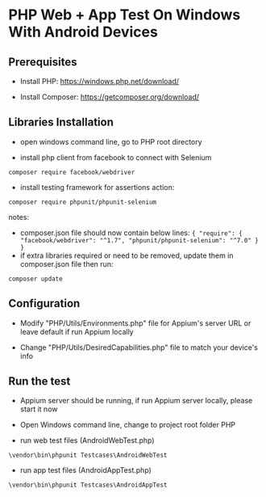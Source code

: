 # PHP Web + App Test On Windows With Android Devices


## Prerequisites
- Install PHP: https://windows.php.net/download/

- Install Composer: https://getcomposer.org/download/


## Libraries Installation
- open windows command line, go to PHP root directory

- install php client from facebook to connect with Selenium

`composer require facebook/webdriver`

- install testing framework for assertions action:

`composer require phpunit/phpunit-selenium`

notes:
- composer.json file should now contain below lines:
`
{
    "require": {
        "facebook/webdriver": "^1.7",
        "phpunit/phpunit-selenium": "^7.0"
    }
}
`
- if extra libraries required or need to be removed, update them in composer.json file then run:

`composer update`

## Configuration
- Modify "PHP/Utils/Environments.php" file for Appium's server URL or leave default if run Appium locally

- Change "PHP/Utils/DesiredCapabilities.php" file to match your device's info

## Run the test
- Appium server should be running, if run Appium server locally, please start it now

- Open Windows command line, change to project root folder PHP

- run web test files (AndroidWebTest.php)

`\vendor\bin\phpunit Testcases\AndroidWebTest`

- run app test files (AndroidAppTest.php)

`\vendor\bin\phpunit Testcases\AndroidAppTest`
